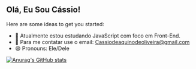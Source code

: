 ## Olá, Eu Sou Cássio!

Here are some ideas to get you started:

- 🔭 Atualmente estou estudando JavaScript com foco em Front-End.
- 💬 Para me contatar use o email: Cassiodeaquinodeoliveira@gmail.com
- 😄 Pronouns: Ele/Dele

[![Anurag's GitHub stats](https://github-readme-stats.vercel.app/apiCassio-Aquino=anuraghazra)](https://github.com/anuraghazra/github-readme-stats)
